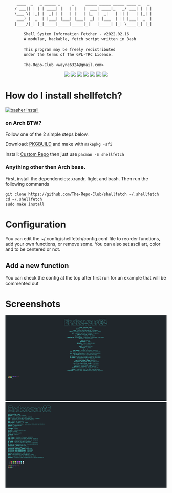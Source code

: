 ```
     ____  _   _ _____ _     _     _____ _____ _____ ____ _   _
    / ___|| | | | ____| |   | |   |  ___| ____|_   _/ ___| | | |
    \___ \| |_| |  _| | |   | |   | |_  |  _|   | || |   | |_| |
     ___) |  _  | |___| |___| |___|  _| | |___  | || |___|  _  |
    |____/|_| |_|_____|_____|_____|_|   |_____| |_| \____|_| |_|

        Shell System Information Fetcher - v2022.02.16
        A modular, hackable, fetch script written in Bash

        This program may be freely redistributed
        under the terms of The GPL-TRC License.

        The-Repo-Club <wayne6324@gmail.com>
```

<p align='center'>
    <img src='https://img.shields.io/badge/Maintained-Yes-green?colorA=434c5e&colorB=ff59f9&style=flat-square'>
    <img src='https://img.shields.io/github/last-commit/The-Repo-Club/shellfetch?colorA=434c5e&colorB=ff59f9&style=flat-square'>
    <img src='https://img.shields.io/github/repo-size/The-Repo-Club/shellfetch?colorA=434c5e&colorB=ff59f9&style=flat-square'>
    <img src='https://img.shields.io/github/issues/The-Repo-Club/shellfetch?colorA=434c5e&colorB=ff59f9&style=flat-square'>
    <img src='https://img.shields.io/github/stars/The-Repo-Club/shellfetch?colorA=434c5e&colorB=ff59f9&style=flat-square'>
    <img src='https://img.shields.io/github/forks/The-Repo-Club/shellfetch?colorA=434c5e&colorB=ff59f9&style=flat-square'>
    <img src='https://img.shields.io/github/commit-activity/m/The-Repo-Club/shellfetch?colorA=434c5e&colorB=ff59f9&style=flat-square'>
</p>

# How do I install shellfetch?

[![basher install](https://www.basher.it/assets/logo/basher_install.svg)](https://github.com/basherpm/basher)

### on Arch BTW?

Follow one of the 2 simple steps below.

Download: [PKGBUILD](https://github.com/The-Repo-Club/ArchAUR/raw/main/shellfetch/PKGBUILD) and make with `makepkg -sfi`

Install: [Custom Repo](https://arch.therepo.club/) then just use `pacman -S shellfetch`

### Anything other then Arch base.

First, install the dependencies: xrandr, figlet and bash.
Then run the following commands

```
git clone https://github.com/The-Repo-Club/shellfetch ~/.shellfetch
cd ~/.shellfetch
sudo make install
```

# Configuration

You can edit the ~/.config/shellfetch/config.conf file to reorder functions, add your own functions, or remove some.
You can also set ascii art, color and to be centered or not.

## Add a new function

You can check the config at the top after first run for an example that will be commented out

# Screenshots

![screenshot1](screenshots/1.png)
![screenshot2](screenshots/2.png)
